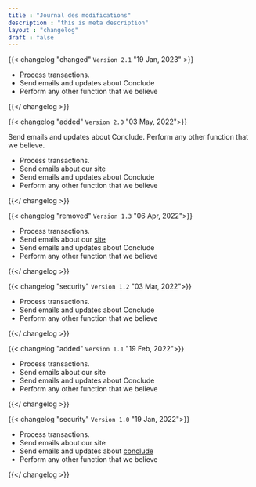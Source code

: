 ```yaml
---
title : "Journal des modifications"
description : "this is meta description"
layout : "changelog"
draft : false
---
```


{{< changelog "changed" `Version 2.1` "19 Jan, 2023"  >}}

- [Process](#) transactions.
- Send emails and updates about Conclude
- Perform any other function that we believe

{{</ changelog >}}

{{< changelog "added" `Version 2.0` "03 May, 2022">}}

Send emails and updates about Conclude. Perform any other function that we believe.

- Process transactions.
- Send emails about our site
- Send emails and updates about Conclude
- Perform any other function that we believe

{{</ changelog >}}

{{< changelog "removed" `Version 1.3` "06 Apr, 2022">}}

- Process transactions.
- Send emails about our [site](#)
- Send emails and updates about Conclude
- Perform any other function that we believe

{{</ changelog >}}

{{< changelog "security" `Version 1.2` "03 Mar, 2022">}}

- Process transactions.
- Send emails and updates about Conclude
- Perform any other function that we believe

{{</ changelog >}}

{{< changelog "added" `Version 1.1` "19 Feb, 2022">}}

- Process transactions.
- Send emails about our site
- Send emails and updates about Conclude
- Perform any other function that we believe

{{</ changelog >}}

{{< changelog "security" `Version 1.0` "19 Jan, 2022">}}

- Process transactions.
- Send emails about our site
- Send emails and updates about [conclude](#)
- Perform any other function that we believe

{{</ changelog >}}
